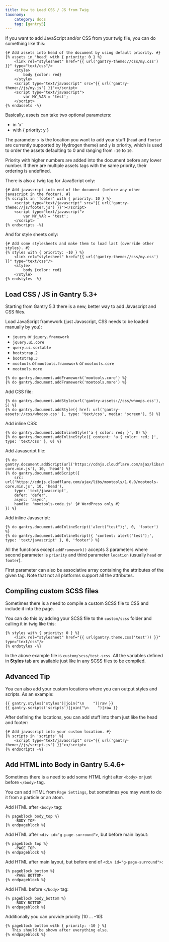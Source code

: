 ```yaml
---
title: How to Load CSS / JS from Twig
taxonomy:
    category: docs
    tag: [gantry5]
---
```


If you want to add JavaScript and/or CSS from your twig file, you can do something like this:


``` twig
{# Add assets into head of the document by using default priority. #}
{% assets in 'head' with { priority: 0 } %}
    <link rel="stylesheet" href="{{ url('gantry-theme://css/my.css') }}" type="text/css"/>
    <style>
        body {color: red}
    </style>
    <script type="text/javascript" src="{{ url('gantry-theme://js/my.js') }}"></script>
    <script type="text/javascript">
        var MY_VAR = 'test';
    </script>
{% endassets -%}
```

Basically, assets can take two optional parameters:

* in 'x'
* with { priority: y }

The parameter `x` is the location you want to add your stuff (`head` and `footer` are currently supported by Hydrogen theme) and `y` is priority, which is used to order the assets defaulting to 0 and ranging from `-10` to `10`. 

Priority with higher numbers are added into the document before any lower number. If there are multiple assets tags with the same priority, their ordering is undefined.

There is also a twig tag for JavaScript only:

``` twig
{# Add javascript into end of the document (before any other javascript in the footer). #}
{% scripts in 'footer' with { priority: 10 } %}
    <script type="text/javascript" src="{{ url('gantry-theme://js/footer.js') }}"></script>
    <script type="text/javascript">
        var MY_VAR = 'test';
    </script>
{% endscripts -%}
```

And for style sheets only:

``` twig
{# Add some stylesheets and make them to load last (override other styles). #}
{% styles with { priority: -10 } %}
    <link rel="stylesheet" href="{{ url('gantry-theme://css/my.css') }}" type="text/css"/>
    <style>
        body {color: red}
    </style>
{% endstyles -%}
```

## Load CSS / JS in Gantry 5.3+ 

Starting from Gantry 5.3 there is a new, better way to add Javascript and CSS files. 

Load JavaScript framework (just Javascript, CSS needs to be loaded manually by you):

- `jquery` or `jquery.framework`
- `jquery.ui.core`
- `query.ui.sortable`
- `bootstrap.2`
- `bootstrap.3`
- `mootools` or `mootools.framework` or `mootools.core`
- `mootools.more`

``` twig
{% do gantry.document.addFramework('mootools.core') %}
{% do gantry.document.addFramework('mootools.more') %}
```

Add CSS file:

``` twig
{% do gantry.document.addStyle(url('gantry-assets://css/whoops.css'), 5) %}
{% do gantry.document.addStyle({ href: url('gantry-assets://css/whoops.css' }, type: 'text/css', media: 'screen'), 5) %}
```

Add inline CSS:

``` twig
{% do gantry.document.addInlineStyle('a { color: red; }', 0) %}
{% do gantry.document.addInlineStyle({ content: 'a { color: red; }', type: 'text/css' }, 0) %}
```

Add Javascript file:

``` twig
{% do gantry.document.addScript(url('https://cdnjs.cloudflare.com/ajax/libs/mootools/1.6.0/mootools-core.min.js'), 10, 'head') %}
{% do gantry.document.addScript({ 
    src: url('https://cdnjs.cloudflare.com/ajax/libs/mootools/1.6.0/mootools-core.min.js', 10, 'head'), 
    type: 'text/javascript',
    defer: 'defer',
    async: 'async',
    handle: 'mootools-code.js' {# WordPress only #}
}) %}
```

Add inline Javascript:

``` twig
{% do gantry.document.addInlineScript('alert("test");', 0, 'footer') %}
{% do gantry.document.addInlineScript({ 'content: alert("test");', type: 'text/javascript' }, 0, 'footer') %}
```

All the functions except `addFramework()` accepts 3 parameters where second parameter is `priority` and third parameter `location` (usually `head` or `footer`). 

First parameter can also be associative array containing the attributes of the given tag. Note that not all platforms support all the attributes.

## Compiling custom SCSS files

Sometimes there is a need to compile a custom SCSS file to CSS and include it into the page. 

You can do this by adding your SCSS file to the `custom/scss` folder and calling it in twig like this:
  
``` twig
{% styles with { priority: 0 } %}
    <link rel="stylesheet" href="{{ url(gantry.theme.css('test')) }}" type="text/css"/>
{% endstyles -%}
```

In the above example file is `custom/scss/test.scss`. All the variables defined in **Styles** tab are available just like in any SCSS files to be compiled.

## Advanced Tip

You can also add your custom locations where you can output styles and scripts. As an example:


``` twig
{{ gantry.styles('styles')|join("\n    ")|raw }}
{{ gantry.scripts('scripts')|join("\n    ")|raw }}
```


After defining the locations, you can add stuff into them just like the head and footer:


``` twig
{# Add javascript into your custom location. #}
{% scripts in 'scripts' %}
    <script type="text/javascript" src="{{ url('gantry-theme://js/script.js') }}"></script>
{% endscripts -%}
```

## Add HTML into Body in Gantry 5.4.6+

Sometimes there is a need to add some HTML right after `<body>` or just before `</body>` tag.

You can add HTML from `Page Settings`, but sometimes you may want to do it from a particle or an atom.

Add HTML after `<body>` tag:

``` twig
{% pageblock body_top %}
    -BODY TOP-
{% endpageblock %}
```

Add HTML after `<div id="g-page-surround">`, but before main layout:

``` twig
{% pageblock top %}
    -PAGE TOP-
{% endpageblock %}
```

Add HTML after main layout, but before end of `<div id="g-page-surround">`:

``` twig
{% pageblock bottom %}
    -PAGE BOTTOM-
{% endpageblock %}
```

Add HTML before `</body>` tag:

``` twig
{% pageblock body_bottom %}
    -BODY BOTTOM-
{% endpageblock %}
```

Additionally you can provide priority (10 ... -10):

```twig
{% pageblock bottom with { priority: -10 } %}
   This should be shown after everything else.
{% endpageblock %}
```